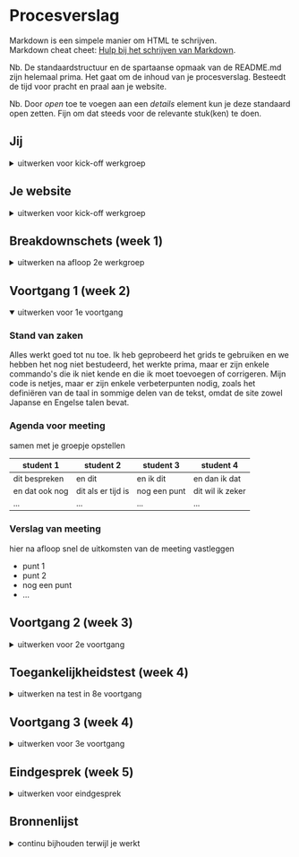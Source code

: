 # Procesverslag
Markdown is een simpele manier om HTML te schrijven.  
Markdown cheat cheet: [Hulp bij het schrijven van Markdown](https://github.com/adam-p/markdown-here/wiki/Markdown-Cheatsheet).

Nb. De standaardstructuur en de spartaanse opmaak van de README.md zijn helemaal prima. Het gaat om de inhoud van je procesverslag. Besteedt de tijd voor pracht en praal aan je website.

Nb. Door *open* toe te voegen aan een *details* element kun je deze standaard open zetten. Fijn om dat steeds voor de relevante stuk(ken) te doen.





## Jij

<details>
<summary>uitwerken voor kick-off werkgroep</summary>

### Auteur:
Sundous Kanaan

#### Je startniveau:
Rood
 
#### Je focus:
Surface plane
<!-- 1- Dark/Light mode 
2- Custom properties++ (voor meer dan kleur, aanpassen met JS…)
3- Advanced positioning: sticky, fixed, z-index…

4- Custom properties
5- Scroll animaties (id & scroll-behaviour, intersection observer…)
 -->
 
</details>





## Je website

<details>
<summary>uitwerken voor kick-off werkgroep</summary>

### Je opdracht:
https://www.yoasobi-music.jp/profile

#### Screenshot(s) van de eerste pagina (small screen): 
PROFILE (Home page)
<!-- <img src="images/dummy-plaatje.jpg" width="375px" alt="omschrijving van de pagina"> -->
![image](https://user-images.githubusercontent.com/94317411/142030543-41a16000-3d77-4bba-8280-414254d748a3.png)

#### Screenshot(s) van de tweede pagina (small screen):
SONGS / NOVELS
<!-- <img src="images/dummy-plaatje.jpg" width="375px" alt="omschrijving van de pagina"> -->
![image](https://user-images.githubusercontent.com/94317411/142031267-b04d769a-085a-4ae6-9134-e427c373bd7a.png)

 
</details>



## Breakdownschets (week 1)

<details>
<summary>uitwerken na afloop 2e werkgroep</summary>

### de hele pagina: 
<!-- <img src="images/dummy-plaatje.jpg" width="375px" alt="breakdown van de hele pagina"> -->
<img src="readme-images/home-page-anatome.png" width="375px" alt="breakdown van de hele pagina">
 
### dynamisch deel (bijv menu): 
<!-- <img src="images/dummy-plaatje.jpg" width="375px" alt="breakdown van een dynamisch deel"> -->
 <img src="readme-images/menu-anatome.png" width="375px" alt="breakdown van de hele pagina">

<!-- ### wellicht nog een dynamisch deel (bijv filter): 
<img src="images/dummy-plaatje.jpg" width="375px" alt="breakdown van nog een dynamisch deel"> -->

</details>





## Voortgang 1 (week 2)

<details open>
<summary>uitwerken voor 1e voortgang</summary>

### Stand van zaken
Alles werkt goed tot nu toe. Ik heb geprobeerd het grids te gebruiken en we hebben het nog niet bestudeerd, 
het werkte prima, maar er zijn enkele commando's die ik niet kende en die ik moet toevoegen of corrigeren.
Mijn code is netjes, maar er zijn enkele verbeterpunten nodig, zoals het definiëren van de taal in sommige delen van de tekst, 
 omdat de site zowel Japanse en Engelse talen bevat.


### Agenda voor meeting
samen met je groepje opstellen

| student 1      | student 2          | student 3    | student 4        |
| ---            | ---                | ---          | ---              |
| dit bespreken  | en dit             | en ik dit    | en dan ik dat    |
| en dat ook nog | dit als er tijd is | nog een punt | dit wil ik zeker |
| ...            | ...                | ...          | ...              |


### Verslag van meeting
hier na afloop snel de uitkomsten van de meeting vastleggen

- punt 1
- punt 2
- nog een punt
- ...

</details>





## Voortgang 2 (week 3)

<details>
<summary>uitwerken voor 2e voortgang</summary>

### Stand van zaken
hier dit ging goed & dit was lastig (neem ook screenshots op van delen van je website en code)


### Agenda voor meeting
samen met je groepje opstellen

| student 1      | student 2          | student 3    | student 4        |
| ---            | ---                | ---          | ---              |
| dit bespreken  | en dit             | en ik dit    | en dan ik dat    |
| en dat ook nog | dit als er tijd is | nog een punt | dit wil ik zeker |
| ...            | ...                | ...          | ...              |


### Verslag van meeting
hier na afloop snel de uitkomsten van de meeting vastleggen

 - Ik had een probleem met de grid van pagina 2, maar het hulp van de student assisstenten had ik duidelijker beeld over de grid en hoe kan ik mijn probleem fixen.
- Mijn achtergrond animatie is prima maar het moet ook in mijn navigatie menu komen, ze hebben ook geprobeerd om het te fixen en uitleggen hoe kan dat.


</details>





## Toegankelijkheidstest (week 4)

<details>
<summary>uitwerken na test in 8e voortgang</summary>

### Bevindingen
Lijst met je bevindingen die in de test naar voren kwamen:

#### Titel eerste bevinding
Hier korte omschrijving (met indien nodig een afbeelding)

Hier een omschrijving van hoe het opgelost kan worden (met indien nodig een afbeelding)


#### Titel tweede bevinding. 
Hier korte omschrijving (met indien nodig een afbeelding)

Hier een omschrijving van hoe het opgelost kan worden (met indien nodig een afbeelding)


#### Titel volgende bevinding. 
Hier korte omschrijving (met indien nodig een afbeelding)

Hier een omschrijving van hoe het opgelost kan worden (met indien nodig een afbeelding)


#### Titel nog een bevinding. 
Hier korte omschrijving (met indien nodig een afbeelding)

Hier een omschrijving van hoe het opgelost kan worden (met indien nodig een afbeelding)

</details>





## Voortgang 3 (week 4)

<details>
<summary>uitwerken voor 3e voortgang</summary>

### Stand van zaken
hier dit ging goed & dit was lastig (neem ook screenshots op van delen van je website en code)


### Agenda voor meeting
samen met je groepje opstellen

| student 1      | student 2          | student 3    | student 4        |
| ---            | ---                | ---          | ---              |
| dit bespreken  | en dit             | en ik dit    | en dan ik dat    |
| en dat ook nog | dit als er tijd is | nog een punt | dit wil ik zeker |
| ...            | ...                | ...          | ...              |


### Verslag van meeting
hier na afloop snel de uitkomsten van de meeting vastleggen

- punt 1
- punt 2
- nog een punt
- ...

</details>





## Eindgesprek (week 5)

<details>
<summary>uitwerken voor eindgesprek</summary>

### Stand van zaken
hier dit ging goed & dit was lastig (neem ook screenshots op van delen van je website en code)

### Screenshot(s)

hier screenshot(s) van je eindresultaat

</details>





## Bronnenlijst

<details>
<summary>continu bijhouden terwijl je werkt</summary>

Nb. Wees specifiek ('css-tricks' als bron is bijv. niet specifiek genoeg).

1. bron 1
2. bron 2
3. ...

</details>
